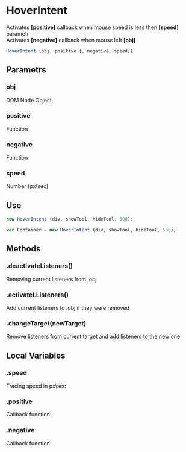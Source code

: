 # HoverIntent
Activates **[positive]** callback when mouse speed is less then **[speed]** parametr  
Activates **[negative]** callback when mouse left **[obj]**
```javascript
HoverIntent (obj, positive [, negative, speed])
```
## Parametrs
### obj
   DOM Node Object
### positive
   Function
### negative
   Function
### speed
   Number (px\sec)
## Use
```javascript
new HoverIntent (div, showTool, hideTool, 500);

var Container = new HoverIntent (div, showTool, hideTool, 500);
```   
## Methods
### .deactivateListeners()
Removing current listeners from .obj

### .activateLListeners()
Add current listeners to .obj if they were removed

### .changeTarget(newTarget)
Remove listeners from current target and add listeners to the new one   

## Local Variables
### .speed
Tracing speed in px\sec

### .positive
Callback function

### .negative
Callback function

